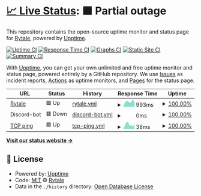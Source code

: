 # [📈 Live Status](https://Rytale.github.io/Statuspage-v2): <!--live status--> **🟧 Partial outage**

This repository contains the open-source uptime monitor and status page for [Rytale](https://Rytale.github.io/Statuspage-v2), powered by [Upptime](https://github.com/upptime/upptime).

[![Uptime CI](https://github.com/Rytale/Statuspage-v2/workflows/Uptime%20CI/badge.svg)](https://github.com/upptime/upptime/actions?query=workflow%3A%22Uptime+CI%22)
[![Response Time CI](https://github.com/Rytale/Statuspage-v2/workflows/Response%20Time%20CI/badge.svg)](https://github.com/upptime/upptime/actions?query=workflow%3A%22Response+Time+CI%22)
[![Graphs CI](https://github.com/Rytale/Statuspage-v2/workflows/Graphs%20CI/badge.svg)](https://github.com/upptime/upptime/actions?query=workflow%3A%22Graphs+CI%22)
[![Static Site CI](https://github.com/Rytale/Statuspage-v2/workflows/Static%20Site%20CI/badge.svg)](https://github.com/upptime/upptime/actions?query=workflow%3A%22Static+Site+CI%22)
[![Summary CI](https://github.com/Rytale/Statuspage-v2/workflows/Summary%20CI/badge.svg)](https://github.com/upptime/upptime/actions?query=workflow%3A%22Summary+CI%22)

With [Upptime](https://upptime.js.org), you can get your own unlimited and free uptime monitor and status page, powered entirely by a GitHub repository. We use [Issues](https://github.com/Rytale/Statuspage-v2/issues) as incident reports, [Actions](https://github.com/Rytale/Statuspage-v2/actions) as uptime monitors, and [Pages](https://Rytale.github.io/Statuspage-v2) for the status page.

<!--start: status pages-->
<!-- This summary is generated by Upptime (https://github.com/upptime/upptime) -->
<!-- Do not edit this manually, your changes will be overwritten -->
<!-- prettier-ignore -->
| URL | Status | History | Response Time | Uptime |
| --- | ------ | ------- | ------------- | ------ |
| <img alt="" src="https://favicons.githubusercontent.com/rytale.net" height="13"> [Rytale](https://Rytale.net) | 🟩 Up | [rytale.yml](https://github.com/Rytale/Statuspage-v2/commits/HEAD/history/rytale.yml) | <details><summary><img alt="Response time graph" src="./graphs/rytale/response-time-week.png" height="20"> 993ms</summary><br><a href="https://Rytale.github.io/Statuspage-v2/history/rytale"><img alt="Response time 993" src="https://img.shields.io/endpoint?url=https%3A%2F%2Fraw.githubusercontent.com%2FRytale%2FStatuspage-v2%2FHEAD%2Fapi%2Frytale%2Fresponse-time.json"></a><br><a href="https://Rytale.github.io/Statuspage-v2/history/rytale"><img alt="24-hour response time 993" src="https://img.shields.io/endpoint?url=https%3A%2F%2Fraw.githubusercontent.com%2FRytale%2FStatuspage-v2%2FHEAD%2Fapi%2Frytale%2Fresponse-time-day.json"></a><br><a href="https://Rytale.github.io/Statuspage-v2/history/rytale"><img alt="7-day response time 993" src="https://img.shields.io/endpoint?url=https%3A%2F%2Fraw.githubusercontent.com%2FRytale%2FStatuspage-v2%2FHEAD%2Fapi%2Frytale%2Fresponse-time-week.json"></a><br><a href="https://Rytale.github.io/Statuspage-v2/history/rytale"><img alt="30-day response time 993" src="https://img.shields.io/endpoint?url=https%3A%2F%2Fraw.githubusercontent.com%2FRytale%2FStatuspage-v2%2FHEAD%2Fapi%2Frytale%2Fresponse-time-month.json"></a><br><a href="https://Rytale.github.io/Statuspage-v2/history/rytale"><img alt="1-year response time 993" src="https://img.shields.io/endpoint?url=https%3A%2F%2Fraw.githubusercontent.com%2FRytale%2FStatuspage-v2%2FHEAD%2Fapi%2Frytale%2Fresponse-time-year.json"></a></details> | <details><summary><a href="https://Rytale.github.io/Statuspage-v2/history/rytale">100.00%</a></summary><a href="https://Rytale.github.io/Statuspage-v2/history/rytale"><img alt="All-time uptime 100.00%" src="https://img.shields.io/endpoint?url=https%3A%2F%2Fraw.githubusercontent.com%2FRytale%2FStatuspage-v2%2FHEAD%2Fapi%2Frytale%2Fuptime.json"></a><br><a href="https://Rytale.github.io/Statuspage-v2/history/rytale"><img alt="24-hour uptime 100.00%" src="https://img.shields.io/endpoint?url=https%3A%2F%2Fraw.githubusercontent.com%2FRytale%2FStatuspage-v2%2FHEAD%2Fapi%2Frytale%2Fuptime-day.json"></a><br><a href="https://Rytale.github.io/Statuspage-v2/history/rytale"><img alt="7-day uptime 100.00%" src="https://img.shields.io/endpoint?url=https%3A%2F%2Fraw.githubusercontent.com%2FRytale%2FStatuspage-v2%2FHEAD%2Fapi%2Frytale%2Fuptime-week.json"></a><br><a href="https://Rytale.github.io/Statuspage-v2/history/rytale"><img alt="30-day uptime 100.00%" src="https://img.shields.io/endpoint?url=https%3A%2F%2Fraw.githubusercontent.com%2FRytale%2FStatuspage-v2%2FHEAD%2Fapi%2Frytale%2Fuptime-month.json"></a><br><a href="https://Rytale.github.io/Statuspage-v2/history/rytale"><img alt="1-year uptime 100.00%" src="https://img.shields.io/endpoint?url=https%3A%2F%2Fraw.githubusercontent.com%2FRytale%2FStatuspage-v2%2FHEAD%2Fapi%2Frytale%2Fuptime-year.json"></a></details>
| <img alt="" src="https://favicons.githubusercontent.com/null" height="13"> Discord-bot | 🟥 Down | [discord-bot.yml](https://github.com/Rytale/Statuspage-v2/commits/HEAD/history/discord-bot.yml) | <details><summary><img alt="Response time graph" src="./graphs/discord-bot/response-time-week.png" height="20"> 0ms</summary><br><a href="https://Rytale.github.io/Statuspage-v2/history/discord-bot"><img alt="Response time 0" src="https://img.shields.io/endpoint?url=https%3A%2F%2Fraw.githubusercontent.com%2FRytale%2FStatuspage-v2%2FHEAD%2Fapi%2Fdiscord-bot%2Fresponse-time.json"></a><br><a href="https://Rytale.github.io/Statuspage-v2/history/discord-bot"><img alt="24-hour response time 0" src="https://img.shields.io/endpoint?url=https%3A%2F%2Fraw.githubusercontent.com%2FRytale%2FStatuspage-v2%2FHEAD%2Fapi%2Fdiscord-bot%2Fresponse-time-day.json"></a><br><a href="https://Rytale.github.io/Statuspage-v2/history/discord-bot"><img alt="7-day response time 0" src="https://img.shields.io/endpoint?url=https%3A%2F%2Fraw.githubusercontent.com%2FRytale%2FStatuspage-v2%2FHEAD%2Fapi%2Fdiscord-bot%2Fresponse-time-week.json"></a><br><a href="https://Rytale.github.io/Statuspage-v2/history/discord-bot"><img alt="30-day response time 0" src="https://img.shields.io/endpoint?url=https%3A%2F%2Fraw.githubusercontent.com%2FRytale%2FStatuspage-v2%2FHEAD%2Fapi%2Fdiscord-bot%2Fresponse-time-month.json"></a><br><a href="https://Rytale.github.io/Statuspage-v2/history/discord-bot"><img alt="1-year response time 0" src="https://img.shields.io/endpoint?url=https%3A%2F%2Fraw.githubusercontent.com%2FRytale%2FStatuspage-v2%2FHEAD%2Fapi%2Fdiscord-bot%2Fresponse-time-year.json"></a></details> | <details><summary><a href="https://Rytale.github.io/Statuspage-v2/history/discord-bot">100.00%</a></summary><a href="https://Rytale.github.io/Statuspage-v2/history/discord-bot"><img alt="All-time uptime 100.00%" src="https://img.shields.io/endpoint?url=https%3A%2F%2Fraw.githubusercontent.com%2FRytale%2FStatuspage-v2%2FHEAD%2Fapi%2Fdiscord-bot%2Fuptime.json"></a><br><a href="https://Rytale.github.io/Statuspage-v2/history/discord-bot"><img alt="24-hour uptime 100.00%" src="https://img.shields.io/endpoint?url=https%3A%2F%2Fraw.githubusercontent.com%2FRytale%2FStatuspage-v2%2FHEAD%2Fapi%2Fdiscord-bot%2Fuptime-day.json"></a><br><a href="https://Rytale.github.io/Statuspage-v2/history/discord-bot"><img alt="7-day uptime 100.00%" src="https://img.shields.io/endpoint?url=https%3A%2F%2Fraw.githubusercontent.com%2FRytale%2FStatuspage-v2%2FHEAD%2Fapi%2Fdiscord-bot%2Fuptime-week.json"></a><br><a href="https://Rytale.github.io/Statuspage-v2/history/discord-bot"><img alt="30-day uptime 100.00%" src="https://img.shields.io/endpoint?url=https%3A%2F%2Fraw.githubusercontent.com%2FRytale%2FStatuspage-v2%2FHEAD%2Fapi%2Fdiscord-bot%2Fuptime-month.json"></a><br><a href="https://Rytale.github.io/Statuspage-v2/history/discord-bot"><img alt="1-year uptime 100.00%" src="https://img.shields.io/endpoint?url=https%3A%2F%2Fraw.githubusercontent.com%2FRytale%2FStatuspage-v2%2FHEAD%2Fapi%2Fdiscord-bot%2Fuptime-year.json"></a></details>
| <img alt="" src="https://favicons.githubusercontent.com/null" height="13"> [TCP ping](1.1.1.1) | 🟩 Up | [tcp-ping.yml](https://github.com/Rytale/Statuspage-v2/commits/HEAD/history/tcp-ping.yml) | <details><summary><img alt="Response time graph" src="./graphs/tcp-ping/response-time-week.png" height="20"> 38ms</summary><br><a href="https://Rytale.github.io/Statuspage-v2/history/tcp-ping"><img alt="Response time 38" src="https://img.shields.io/endpoint?url=https%3A%2F%2Fraw.githubusercontent.com%2FRytale%2FStatuspage-v2%2FHEAD%2Fapi%2Ftcp-ping%2Fresponse-time.json"></a><br><a href="https://Rytale.github.io/Statuspage-v2/history/tcp-ping"><img alt="24-hour response time 38" src="https://img.shields.io/endpoint?url=https%3A%2F%2Fraw.githubusercontent.com%2FRytale%2FStatuspage-v2%2FHEAD%2Fapi%2Ftcp-ping%2Fresponse-time-day.json"></a><br><a href="https://Rytale.github.io/Statuspage-v2/history/tcp-ping"><img alt="7-day response time 38" src="https://img.shields.io/endpoint?url=https%3A%2F%2Fraw.githubusercontent.com%2FRytale%2FStatuspage-v2%2FHEAD%2Fapi%2Ftcp-ping%2Fresponse-time-week.json"></a><br><a href="https://Rytale.github.io/Statuspage-v2/history/tcp-ping"><img alt="30-day response time 38" src="https://img.shields.io/endpoint?url=https%3A%2F%2Fraw.githubusercontent.com%2FRytale%2FStatuspage-v2%2FHEAD%2Fapi%2Ftcp-ping%2Fresponse-time-month.json"></a><br><a href="https://Rytale.github.io/Statuspage-v2/history/tcp-ping"><img alt="1-year response time 38" src="https://img.shields.io/endpoint?url=https%3A%2F%2Fraw.githubusercontent.com%2FRytale%2FStatuspage-v2%2FHEAD%2Fapi%2Ftcp-ping%2Fresponse-time-year.json"></a></details> | <details><summary><a href="https://Rytale.github.io/Statuspage-v2/history/tcp-ping">100.00%</a></summary><a href="https://Rytale.github.io/Statuspage-v2/history/tcp-ping"><img alt="All-time uptime 100.00%" src="https://img.shields.io/endpoint?url=https%3A%2F%2Fraw.githubusercontent.com%2FRytale%2FStatuspage-v2%2FHEAD%2Fapi%2Ftcp-ping%2Fuptime.json"></a><br><a href="https://Rytale.github.io/Statuspage-v2/history/tcp-ping"><img alt="24-hour uptime 100.00%" src="https://img.shields.io/endpoint?url=https%3A%2F%2Fraw.githubusercontent.com%2FRytale%2FStatuspage-v2%2FHEAD%2Fapi%2Ftcp-ping%2Fuptime-day.json"></a><br><a href="https://Rytale.github.io/Statuspage-v2/history/tcp-ping"><img alt="7-day uptime 100.00%" src="https://img.shields.io/endpoint?url=https%3A%2F%2Fraw.githubusercontent.com%2FRytale%2FStatuspage-v2%2FHEAD%2Fapi%2Ftcp-ping%2Fuptime-week.json"></a><br><a href="https://Rytale.github.io/Statuspage-v2/history/tcp-ping"><img alt="30-day uptime 100.00%" src="https://img.shields.io/endpoint?url=https%3A%2F%2Fraw.githubusercontent.com%2FRytale%2FStatuspage-v2%2FHEAD%2Fapi%2Ftcp-ping%2Fuptime-month.json"></a><br><a href="https://Rytale.github.io/Statuspage-v2/history/tcp-ping"><img alt="1-year uptime 100.00%" src="https://img.shields.io/endpoint?url=https%3A%2F%2Fraw.githubusercontent.com%2FRytale%2FStatuspage-v2%2FHEAD%2Fapi%2Ftcp-ping%2Fuptime-year.json"></a></details>

<!--end: status pages-->

[**Visit our status website →**](https://Rytale.github.io/Statuspage-v2)

## 📄 License

- Powered by: [Upptime](https://github.com/upptime/upptime)
- Code: [MIT](./LICENSE) © [Rytale](https://Rytale.github.io/Statuspage-v2)
- Data in the `./history` directory: [Open Database License](https://opendatacommons.org/licenses/odbl/1-0/)
